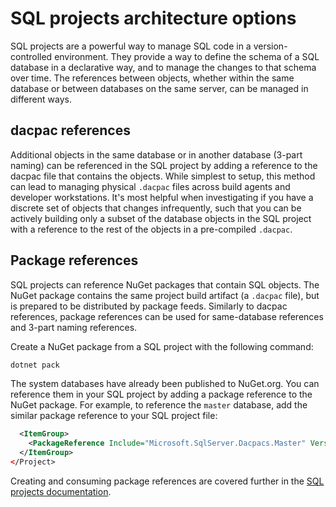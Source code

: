 # SQL projects architecture options

SQL projects are a powerful way to manage SQL code in a version-controlled environment. They provide a way to define the schema of a SQL database in a declarative way, and to manage the changes to that schema over time. The references between objects, whether within the same database or between databases on the same server, can be managed in different ways.

## dacpac references

Additional objects in the same database or in another database (3-part naming) can be referenced in the SQL project by adding a reference to the dacpac file that contains the objects. While simplest to setup, this method can lead to managing physical `.dacpac` files across build agents and developer workstations. It's most helpful when investigating if you have a discrete set of objects that changes infrequently, such that you can be actively building only a subset of the database objects in the SQL project with a reference to the rest of the objects in a pre-compiled `.dacpac`.

## Package references

SQL projects can reference NuGet packages that contain SQL objects. The NuGet package contains the same project build artifact (a `.dacpac` file), but is prepared to be distributed by package feeds. Similarly to dacpac references, package references can be used for same-database references and 3-part naming references.

Create a NuGet package from a SQL project with the following command:

```bash
dotnet pack
```

The system databases have already been published to NuGet.org. You can reference them in your SQL project by adding a package reference to the NuGet package. For example, to reference the `master` database, add the similar package reference to your SQL project file:

```xml
  <ItemGroup>
    <PackageReference Include="Microsoft.SqlServer.Dacpacs.Master" Version="160.0.0" />
  </ItemGroup>
</Project>
```

Creating and consuming package references are covered further in the [SQL projects documentation](https://learn.microsoft.com/sql/tools/sql-database-projects/concepts/package-references).
